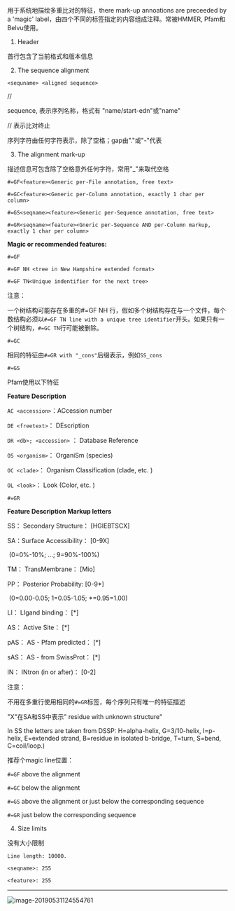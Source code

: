 用于系统地描绘多重比对的特征，there mark-up annoations are preceeded by a 'magic' label，由四个不同的标签指定的内容组成注释。常被HMMER, Pfam和Belvu使用。

1. Header

首行包含了当前格式和版本信息

2. The sequence alignment

`<sequname> <aligned sequence>`

//

sequence, 表示序列名称，格式有 "name/start-edn"或"name"

// 表示比对终止

序列字符由任何字符表示，除了空格；gap由"."或"-"代表

3. The alignment mark-up

描述信息可包含除了空格意外任何字符，常用"_"来取代空格

`#=GF<feature><Generic per-File annotation, free text>`

`#=GC<feature><Generic per-Column annotation, exactly 1 char per column>`

`#=GS<seqname><feature><Generic per-Sequence annotation, free text>`

`#=GR<seqname><feature><Gneric per-Sequence AND per-Column markup, exactly 1 char per column>`

**Magic or recommended features:**

`#=GF`

`#=GF NH <tree in New Hampshire extended format>`

`#=GF TN<Unique indentifier for the next tree>`

注意：

一个树结构可能存在多重的#=GF NH 行，假如多个树结构存在与一个文件，每个数结构必须以`#=GF TN line with a unique tree identifier`开头。如果只有一个树结构，`#=GC TN`行可能被删除。

`#=GC`

相同的特征由`#=GR with "_cons"`后缀表示，例如`SS_cons`

`#=GS`

Pfam使用以下特征

**Feature                   Description**

`AC <accession>`：ACcession number

`DE <freetext>`： DEscription

`DR <db>; <accession>` ： Database Reference

`OS <organism>`： OrganiSm  (species)

`OC <clade>`： Organism Classification (clade, etc. )

`OL <look>`： Look (Color, etc. )

`#=GR`

**Feature    Description    Markup letters**

SS： Secondary Structure： [HGIEBTSCX]

SA：Surface Accessibility： [0-9X]

​                 (0=0%-10%; …; 9=90%-100%)

TM： TransMembrane： [Mio]

PP：  Posterior Probability:	[0-9*]

​                  (0=0.00-0.05; 1=0.05-1.05; *=0.95=1.00)

LI：  LIgand binding：	[*]

AS： Active Site： [*]

pAS： AS - Pfam predicted： [*]

sAS： AS - from SwissProt： [*]

IN： INtron (in or after)： [0-2]

注意：

不用在多重行使用相同的`#=GR`标签，每个序列只有唯一的特征描述

"X"在SA和SS中表示" residue with unknown structure"

In SS the letters are taken from DSSP: H=alpha-helix, G=3/10-helix, I=p-helix, E=extended strand, B=residue in isolated b-bridge, T=turn, S=bend, C=coil/loop.)

推荐个magic line位置：

`#=GF` above the alignment

`#=GC` below the alignment

`#=GS` above the alignment or just below the corresponding sequence

`#=GR`  just below the corresponding sequence

4. Size limits

没有大小限制

 `Line length: 10000.`

`<seqname>: 255`

`<feature>: 255`

****

![image-20190531124554761](http://ww2.sinaimg.cn/large/006tNc79gy1g3kehbqn1qj31260og447.jpg)























